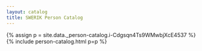 ```yaml
---
layout: catalog
title: SWERIK Person Catalog
---
```

{% assign p = site.data._person-catalog.i-Cdgsqn4Ts9WMwbjXcE4537 %}
{% include person-catalog.html p=p %}

